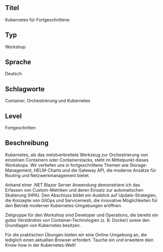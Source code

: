 ## Titel
Kubernetes für Fortgeschrittene

## Typ
Workshop

## Sprache
Deutsch

## Schlagworte
Container, Orchestrierung und Kubernetes

## Level
Fortgeschritten

## Beschreibung
Kubernetes, als das meistverbreitete Werkzeug zur Orchestrierung von einzelnen Containern oder Containerstacks, steht im Mittelpunkt dieses Workshops. Wir vertiefen uns in fortgeschrittene Themen wie Storage-Management, HELM-Charts und die Gateway API, die moderne Ansätze für Routing und Netzwerkmanagement bietet.

Anhand einer .NET Blazor Server Anwendung demonstriere ich das Erfassen von Custom-Metriken und deren Einsatz zur automatischen Skalierung (HPA). Den Abschluss bildet ein Ausblick auf Update-Strategien, die Konzepte von GitOps und Servicemesh, die innovative Möglichkeiten für den Betrieb moderner Kubernetes-Umgebungen eröffnen.

Zielgruppe für den Workshop sind Developer und Operations, die bereits ein gutes Verständnis von Container-Technologien (z. B. Docker) sowie den Grundlagen von Kubernetes besitzen.

Für die praktischen Übungen bieten wir eine Online-Umgebung an, die lediglich einen aktuellen Browser erfordert. Tauche ein und erweitere dein Know-how in der Kubernetes-Welt!